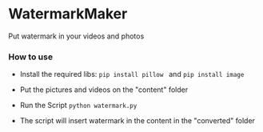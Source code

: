 # WatermarkMaker
Put watermark in your videos and photos

### How to use

- Install the required libs:  `pip install pillow ` and `pip install image `

- Put the pictures and videos on the "content" folder

- Run the Script `python watermark.py`

- The script will insert watermark in the content in the "converted" folder


